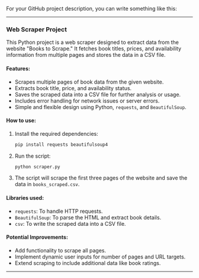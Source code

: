 For your GitHub project description, you can write something like this:

---

### Web Scraper Project

This Python project is a web scraper designed to extract data from the website "Books to Scrape." It fetches book titles, prices, and availability information from multiple pages and stores the data in a CSV file. 

#### Features:
- Scrapes multiple pages of book data from the given website.
- Extracts book title, price, and availability status.
- Saves the scraped data into a CSV file for further analysis or usage.
- Includes error handling for network issues or server errors.
- Simple and flexible design using Python, `requests`, and `BeautifulSoup`.

#### How to use:
1. Install the required dependencies:
   ```bash
   pip install requests beautifulsoup4
   ```
2. Run the script:
   ```bash
   python scraper.py
   ```
3. The script will scrape the first three pages of the website and save the data in `books_scraped.csv`.

#### Libraries used:
- `requests`: To handle HTTP requests.
- `BeautifulSoup`: To parse the HTML and extract book details.
- `csv`: To write the scraped data into a CSV file.

#### Potential Improvements:
- Add functionality to scrape all pages.
- Implement dynamic user inputs for number of pages and URL targets.
- Extend scraping to include additional data like book ratings.

---
